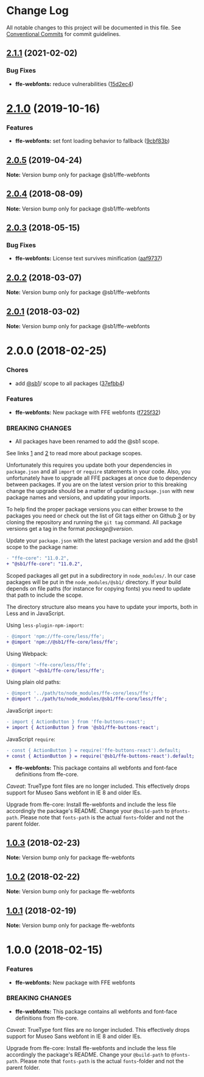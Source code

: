 # Change Log

All notable changes to this project will be documented in this file.
See [Conventional Commits](https://conventionalcommits.org) for commit guidelines.

## [2.1.1](https://github.com/SpareBank1/designsystem/compare/@sb1/ffe-webfonts@2.1.0...@sb1/ffe-webfonts@2.1.1) (2021-02-02)


### Bug Fixes

* **ffe-webfonts:** reduce vulnerabilities ([15d2ec4](https://github.com/SpareBank1/designsystem/commit/15d2ec491b711a7fe3eedda32793d82fa16751be))





# [2.1.0](https://github.com/SpareBank1/designsystem/compare/@sb1/ffe-webfonts@2.0.5...@sb1/ffe-webfonts@2.1.0) (2019-10-16)

### Features

-   **ffe-webfonts:** set font loading behavior to fallback ([9cbf83b](https://github.com/SpareBank1/designsystem/commit/9cbf83bff9db2dea163a8c6b6d3fbf09a39f7f0f))

## [2.0.5](https://github.com/SpareBank1/designsystem/compare/@sb1/ffe-webfonts@2.0.4...@sb1/ffe-webfonts@2.0.5) (2019-04-24)

**Note:** Version bump only for package @sb1/ffe-webfonts

<a name="2.0.4"></a>

## [2.0.4](https://github.com/SpareBank1/designsystem/compare/@sb1/ffe-webfonts@2.0.3...@sb1/ffe-webfonts@2.0.4) (2018-08-09)

**Note:** Version bump only for package @sb1/ffe-webfonts

<a name="2.0.3"></a>

## [2.0.3](https://github.com/SpareBank1/designsystem/compare/@sb1/ffe-webfonts@2.0.2...@sb1/ffe-webfonts@2.0.3) (2018-05-15)

### Bug Fixes

-   **ffe-webfonts:** License text survives minification ([aaf9737](https://github.com/SpareBank1/designsystem/commit/aaf9737))

<a name="2.0.2"></a>

## [2.0.2](https://github.com/SpareBank1/designsystem/compare/@sb1/ffe-webfonts@2.0.0...@sb1/ffe-webfonts@2.0.2) (2018-03-07)

**Note:** Version bump only for package @sb1/ffe-webfonts

<a name="2.0.1"></a>

## [2.0.1](https://github.com/SpareBank1/designsystem/compare/@sb1/ffe-webfonts@2.0.0...@sb1/ffe-webfonts@2.0.1) (2018-03-02)

**Note:** Version bump only for package @sb1/ffe-webfonts

<a name="2.0.0"></a>

# 2.0.0 (2018-02-25)

### Chores

-   add [@sb1](https://github.com/sb1)/ scope to all packages ([37efbb4](https://github.com/SpareBank1/designsystem/commit/37efbb4))

### Features

-   **ffe-webfonts:** New package with FFE webfonts ([f725f32](https://github.com/SpareBank1/designsystem/commit/f725f32))

### BREAKING CHANGES

-   All packages have been renamed to add the @sb1 scope.

See links [1] and [2] to read more about package scopes.

Unfortunately this requires you update both your dependencies in
`package.json` and all `import` or `require` statements in your code.
Also, you unfortunately have to upgrade all FFE packages at once due to
dependency between packages. If you are on the latest version prior to
this breaking change the upgrade should be a matter of updating
`package.json` with new package names and versions, and updating your
imports.

To help find the proper package versions you can either browse to the
packages you need or check out the list of Git tags either on
Github [3] or by cloning the repository and running the `git tag`
command. All package versions get a tag in the format
_package@version_.

Update your `package.json` with the latest package version and add the
@sb1 scope to the package name:

```diff
- "ffe-core": "11.0.2",
+ "@sb1/ffe-core": "11.0.2",
```

Scoped packages all get put in a subdirectory in `node_modules/`. In our
case packages will be put in the `node_modules/@sb1/` directory. If your
build depends on file paths (for instance for copying fonts) you need to
update that path to include the scope.

The directory structure also means you have to update your imports, both
in Less and in JavaScript.

Using `less-plugin-npm-import`:

```diff
- @import 'npm://ffe-core/less/ffe';
+ @import 'npm://@sb1/ffe-core/less/ffe';
```

Using Webpack:

```diff
- @import '~ffe-core/less/ffe';
+ @import '~@sb1/ffe-core/less/ffe';
```

Using plain old paths:

```diff
- @import '../path/to/node_modules/ffe-core/less/ffe';
+ @import '../path/to/node_modules/@sb1/ffe-core/less/ffe';
```

JavaScript `import`:

```diff
- import { ActionButton } from 'ffe-buttons-react';
+ import { ActionButton } from '@sb1/ffe-buttons-react';
```

JavaScript `require`:

```diff
- const { ActionButton } = require('ffe-buttons-react').default;
+ const { ActionButton } = require('@sb1/ffe-buttons-react').default;
```

[1]: https://docs.npmjs.com/misc/scope
[2]: https://docs.npmjs.com/getting-started/scoped-packages
[3]: https://github.com/sparebank1/designsystem/tags

-   **ffe-webfonts:** This package contains all webfonts and font-face
    definitions from ffe-core.

_Caveat_: TrueType font files are no longer included. This effectively
drops support for Museo Sans webfont in IE 8 and older IEs.

Upgrade from ffe-core: Install ffe-webfonts and include the less file
accordingly the package's README. Change your `@build-path` to `@fonts-path`.
Please note that `fonts-path` is the actual `fonts`-folder and not the parent
folder.

<a name="1.0.3"></a>

## [1.0.3](https://github.com/SpareBank1/designsystem/compare/ffe-webfonts@1.0.2...ffe-webfonts@1.0.3) (2018-02-23)

**Note:** Version bump only for package ffe-webfonts

<a name="1.0.2"></a>

## [1.0.2](https://github.com/SpareBank1/designsystem/compare/ffe-webfonts@1.0.1...ffe-webfonts@1.0.2) (2018-02-22)

**Note:** Version bump only for package ffe-webfonts

<a name="1.0.1"></a>

## [1.0.1](https://github.com/SpareBank1/designsystem/compare/ffe-webfonts@1.0.0...ffe-webfonts@1.0.1) (2018-02-19)

**Note:** Version bump only for package ffe-webfonts

<a name="1.0.0"></a>

# 1.0.0 (2018-02-15)

### Features

-   **ffe-webfonts:** New package with FFE webfonts

### BREAKING CHANGES

-   **ffe-webfonts:** This package contains all webfonts and font-face
    definitions from ffe-core.

_Caveat_: TrueType font files are no longer included. This effectively
drops support for Museo Sans webfont in IE 8 and older IEs.

Upgrade from ffe-core: Install ffe-webfonts and include the less file
accordingly the package's README. Change your `@build-path` to `@fonts-path`.
Please note that `fonts-path` is the actual `fonts`-folder and not the parent
folder.
